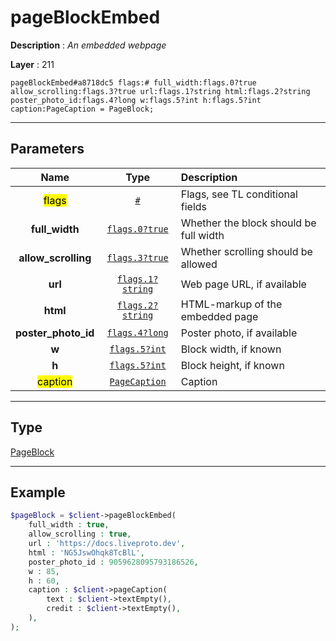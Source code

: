 # pageBlockEmbed

**Description** : *An embedded webpage*

**Layer** : 211

```tl
pageBlockEmbed#a8718dc5 flags:# full_width:flags.0?true allow_scrolling:flags.3?true url:flags.1?string html:flags.2?string poster_photo_id:flags.4?long w:flags.5?int h:flags.5?int caption:PageCaption = PageBlock;
```

---

## Parameters

| Name | Type | Description |
| :---: | :---: | :--- |
| <mark>flags</mark> | [`#`](type/#) | Flags, see TL conditional fields |
| **full_width** | [`flags.0?true`](type/true) | Whether the block should be full width |
| **allow_scrolling** | [`flags.3?true`](type/true) | Whether scrolling should be allowed |
| **url** | [`flags.1?string`](type/string) | Web page URL, if available |
| **html** | [`flags.2?string`](type/string) | HTML-markup of the embedded page |
| **poster_photo_id** | [`flags.4?long`](type/long) | Poster photo, if available |
| **w** | [`flags.5?int`](type/int) | Block width, if known |
| **h** | [`flags.5?int`](type/int) | Block height, if known |
| <mark>caption</mark> | [`PageCaption`](type/PageCaption) | Caption |

---

## Type

[PageBlock](type/PageBlock)

---

## Example

```php
$pageBlock = $client->pageBlockEmbed(
	full_width : true,
	allow_scrolling : true,
	url : 'https://docs.liveproto.dev',
	html : 'NG5JswOhqk8TcBlL',
	poster_photo_id : 9059628095793186526,
	w : 85,
	h : 60,
	caption : $client->pageCaption(
		text : $client->textEmpty(),
		credit : $client->textEmpty(),
	),
);
```